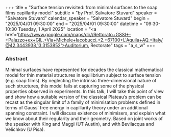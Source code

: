 +++
title = "Surface tension revisited: from minimal surfaces to the soap films capillarity model"
subtitle = "by Prof. Salvatore Stuvard"
speaker = "Salvatore Stuvard"
calendar_speaker = "Salvatore Stuvard"
begin = "2025/04/01  09:30:00"
end = "2025/04/01  09:30:00"
datetime = "09:30-10:30 Tuesday, 1 April 2025"
location = "<a href='https://www.google.com/maps/dir//Rettorato+GSSI+-+Palazzo+ex+GIL,+Via+Michele+Iacobucci,+2,+67100+L'Aquila+AQ,+Italy/@42.3443938,13.3153852'>Auditorium, Rectorate</a>"
tags = "a_s_w"
+++

### Abstract
Minimal surfaces have represented for decades the classical mathematical model for thin material structures in equilibrium subject to surface tension (e.g. soap films). By neglecting
the intrinsic three-dimensional nature of such structures, this model fails at capturing some of the physical properties observed in experiments. In this talk, I will take this point of view and show how a suitable version of the classical Plateau’s problem can be recast as the singular limit of a family of minimisation problems
defined in terms of Gauss’ free energy in capillarity theory under an additional spanning constraint. I will discuss existence of minimisers, and explain what we know about their regularity and their geometry. Based on joint works of the speaker with King and Maggi (UT Austin), and with Bevilacqua and Velichkov (U Pisa).
